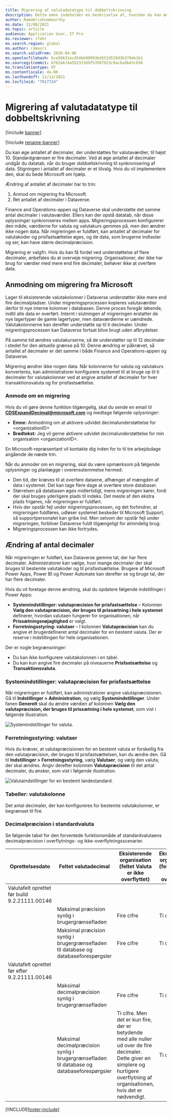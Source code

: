 ```yaml
---
title: Migrering af valutadatatype til dobbeltskrivning
description: Dette emne indeholder en beskrivelse af, hvordan du kan ændre det antal decimaler, som dobbeltskrivning understøtter for valuta.
author: RamaKrishnamoorthy
ms.date: 12/08/2021
ms.topic: article
audience: Application User, IT Pro
ms.reviewer: tfehr
ms.search.region: global
ms.author: ramasri
ms.search.validFrom: 2020-04-06
ms.openlocfilehash: bce58631ecd54bb90993bd552d529d3b379de1b1
ms.sourcegitcommit: 6762a674a552353d9f53587923c9acba9b43cb56
ms.translationtype: HT
ms.contentlocale: da-DK
ms.lasthandoff: 12/13/2021
ms.locfileid: "7917724"
---
```

# <a name="currency-data-type-migration-for-dual-write"></a>Migrering af valutadatatype til dobbeltskrivning

[!include [banner](../../includes/banner.md)]

[!include [rename-banner](~/includes/cc-data-platform-banner.md)]

Du kan øge antallet af decimaler, der understøttes for valutaværdier, til højst 10. Standardgrænsen er fire decimaler. Ved at øge antallet af decimaler undgår du datatab, når du bruger dobbeltskrivning til synkronisering af data. Stigningen i antallet af decimaler er et tilvalg. Hvis du vil implementere den, skal du bede Microsoft om hjælp.

Ændring af antallet af decimaler har to trin:

1. Anmod om migrering fra Microsoft.
2. Ret antallet af decimaler i Dataverse.

Finance and Operations-appen og Dataverse skal understøtte det samme antal decimaler i valutaværdier. Ellers kan der opstå datatab, når disse oplysninger synkroniseres mellem apps. Migreringsprocessen konfigurerer den måde, værdierne for valuta og valutakurs gemmes på, men den ændrer ikke nogen data. Når migreringen er fuldført, kan antallet af decimaler for valutakoder og prisfastsættelse øges, og de data, som brugerne indtaster og ser, kan have større decimalpræcision.

Migrering er valgfri. Hvis du kan få fordel ved understøttelse af flere decimaler, anbefales du at overveje migrering. Organisationer, der ikke har brug for værdier med mere end fire decimaler, behøver ikke at overføre data.

## <a name="requesting-migration-from-microsoft"></a>Anmodning om migrering fra Microsoft

Lager til eksisterende valutakolonner i Dataverse understøtter ikke mere end fire decimalpladser. Under migreringsprocessen kopieres valutaværdier derfor til nye interne kolonner i databasen. Denne proces foregår løbende, indtil alle data er overført. Internt i slutningen af migreringen erstatter de nye lagertyper de gamle lagertyper, men dataværdierne er uændrede. Valutakolonnerne kan derefter understøtte op til ti decimaler. Under migreringsprocessen kan Dataverse fortsat blive brugt uden afbrydelser.

På samme tid ændres valutakurserne, så de understøtter op til 12 decimaler i stedet for den aktuelle grænse på 10. Denne ændring er påkrævet, så antallet af decimaler er det samme i både Finance and Operations-appen og Dataverse.

Migrering ændrer ikke nogen data. Når kolonnerne for valuta og valutakurs konverteres, kan administratorer konfigurere systemet til at bruge op til ti decimaler for valutakolonner ved at angive antallet af decimaler for hver transaktionsvaluta og for prisfastsættelse.

### <a name="request-a-migration"></a>Anmode om en migrering

Hvis du vil gøre denne funktion tilgængelig, skal du sende en email til **CDSExpandDecimal@microsoft.com** og medtage følgende oplysninger:

+ **Emne:** Anmodning om at aktivere udvidet decimalunderstøttelse for \<organizationID\>
+ **Brødtekst:** Jeg vil gerne aktivere udvidet decimalunderstøttelse for min organisation \<organizationID\>.

En Microsoft-repræsentant vil kontakte dig inden for to til tre arbejdsdage angående de næste trin.

Når du anmoder om en migrering, skal du være opmærksom på følgende oplysninger og planlægge i overensstemmelse hermed:

+ Den tid, der kræves til at overføre dataene, afhænger af mængden af data i systemet. Det kan tage flere dage at overføre store databaser.
+ Størrelsen på databasen øges midlertidigt, mens migreringen kører, fordi der skal bruges yderligere plads til indeks. Det meste af den ekstra plads frigøres, når migreringen er fuldført.
+ Hvis der opstår fejl under migreringsprocessen, og det forhindrer, at migreringen fuldføres, udløser systemet beskeder til Microsoft Support, så supportpersonalet kan gribe ind. Men selvom der opstår fejl under migreringen, forbliver Dataverse fuldt tilgængeligt for almindelig brug.
+ Migreringsprocessen kan ikke fortrydes.

## <a name="changing-the-number-of-decimal-places"></a>Ændring af antal decimaler

Når migreringen er fuldført, kan Dataverse gemme tal, der har flere decimaler. Administratorer kan vælge, hvor mange decimaler der skal bruges til bestemte valutakoder og til prisfastsættelse. Brugere af Microsoft Power Apps, Power BI og Power Automate kan derefter se og bruge tal, der har flere decimaler.

Hvis du vil foretage denne ændring, skal du opdatere følgende indstillinger i Power Apps:

+ **Systemindstillinger: valutapræcision for prisfastsættelse** – Kolonnen **Vælg den valutapræcision, der bruges til prissætning i hele systemet** definerer, hvordan valutaen fungerer for organisationen, når **Prissætningsnøjagtighed** er valgt.
+ **Forretningsstyring: valutaer** – I kolonnen **Valutapræcision** kan du angive et brugerdefineret antal decimaler for en bestemt valuta. Der er reserve i indstillingen for hele organisationen.

Der er nogle begrænsninger:

+ Du kan ikke konfigurere valutakolonnen i en tabel.
+ Du kan kun angive fire decimaler på niveauerne **Prisfastsættelse** og **Transaktionsvaluta**.

### <a name="system-settings-currency-precision-for-pricing"></a>Systemindstillinger: valutapræcision for prisfastsættelse

Når migreringen er fuldført, kan administratorer angive valutapræcisionen. Gå til **Indstillinger \> Administration**, og vælg **Systemindstillinger**. Under fanen **Generelt** skal du ændre værdien af kolonnen **Vælg den valutapræcision, der bruges til prissætning i hele systemet**, som vist i følgende illustration.

![Systemindstillinger for valuta.](media/currency-system-settings.png)

### <a name="business-management-currencies"></a>Forretningsstyring: valutaer

Hvis du kræver, at valutapræcisionen for en bestemt valuta er forskellig fra den valutapræcision, der bruges til prisfastsættelsen, kan du ændre den. Gå til **Indstillinger \> Forretningsstyring**, vælg **Valutaer**, og vælg den valuta, der skal ændres. Angiv derefter kolonnen **Valutapræcision** til det antal decimaler, du ønsker, som vist i følgende illustration.

![Valutaindstillinger for en bestemt landestandard.](media/specific-currency.png)

### <a name="tables-currency-column"></a>Tabeller: valutakolonne

Det antal decimaler, der kan konfigureres for bestemte valutakolonner, er begrænset til fire.

### <a name="default-currency-decimal-precision"></a>Decimalpræcision i standardvaluta
Se følgende tabel for den forventede funktionsmåde af standardvalutaens decimalpræcision i overflytnings- og ikke-overflytningsscenarier. 

| Oprettelsesdato  | Feltet valutadecimal    | Eksisterende organisation (feltet Valuta er ikke overflyttet) | Eksisterende organisation (feltet Valuta er overflyttet) | Ny organisation oprettet efter build 9.2.21062.00134 |
|---------------------------------------------------------|-------------------------------------------------------------------|-----------------------------------------------------------------------------------------------------------------------------------------------------------------------------|-------------------------------------------------|------------------------------------------------|
| Valutafelt oprettet før build 9.2.21111.00146  |     |  |       |
|    | Maksimal præcision synlig i brugergrænsefladen   | Fire cifre    | Ti cifre    | I/T    |
| | Maksimal præcision synlig i brugergrænsefladen til database og databaseforespørgsler         | Fire cifre   | Ti cifre   | I/T    |
| Valutafelt oprettet før efter 9.2.21111.00146 |    |  |     |   |
|   | Maksimal decimalpræcision synlig i brugergrænsefladen     | Fire cifre   | Ti cifre   | Ti cifre     |
|          | Maksimal decimalpræcision synlig i brugergrænsefladen til database og databaseforespørgsler | Ti cifre. Men det er kun fire, der er betydende med alle nuller ud over de fire decimaler. Dette giver en simplere og hurtigere overflytning af organisationen, hvis det er nødvendigt. | Ti cifre      | Ti cifre     |

[!INCLUDE[footer-include](../../../../includes/footer-banner.md)]
